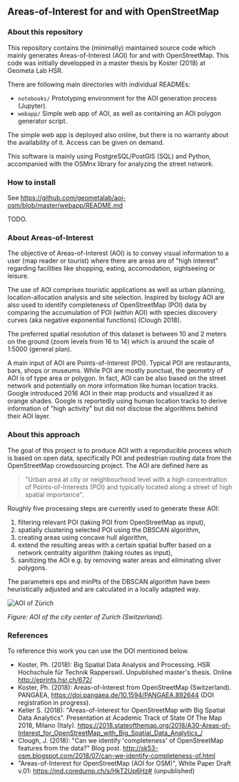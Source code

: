 ## Areas-of-Interest for and with OpenStreetMap

### About this repository

This repository contains the (minimally) maintained source code which mainly generates Areas-of-Interest (AOI) for and with OpenStreetMap. This code was initially developped in a master thesis by Koster (2018) at Geometa Lab HSR.

There are following main directories with individual READMEs:

* `notebooks/` Prototyping environment for the AOI generation process  (Jupyter).
* `webapp/` Simple web app of AOI, as well as containing an AOI polygon generator script.

The simple web app is deployed also online, but there is no warranty about the availability of it. Access can be given on demand.

This software is mainly using PostgreSQL/PostGIS (SQL) and Python, accompanied with the OSMnx library for analyzing the street network. 

### How to install

See https://github.com/geometalab/aoi-osm/blob/master/webapp/README.md

TODO. 

### About Areas-of-Interest

The objective of Areas-of-Interest (AOI) is to convey visual information to a user (map reader or tourist) where there are areas are of "high interest" regarding facilities like shopping, eating, accomodation, sightseeing or leisure.

The use of AOI comprises touristic applications as well as urban planning, location-allocation analysis and site selection. Inspired by biology AOI are also used to identify completeness of OpenStreetMap (POI) data by comparing the accumulation of POI (within AOI) with species discovery curves (aka negative exponential functions) (Clough 2018).

The preferred spatial resolution of this dataset is between 10 and 2 meters on the ground (zoom levels from 16 to 14) which is around the scale of 1:5000 (general plan).

A main input of AOI are Points-of-Interest (POI). Typical POI are restaurants, bars, shops or museums. While POI are mostly punctual, the geometry of AOI is of type area or polygon. In fact, AOI can be also based on the street network and potentially on more information like human location tracks. Google introduced 2016 AOI in their map products and visualized it as orange shades. Google is reportedly using human location tracks to derive information of "high activity" but did not disclose the algorithms behind their AOI layer.

### About this approach

The goal of this project is to produce AOI with a reproducible process which is based on open data, specifically POI and pedestrian routing data from the OpenStreetMap crowdsourcing project. The AOI are defined here as 

> "Urban area at city or neighbourhood level with a high concentration of Points-of-Interests (POI) and 
> typically located along a street of high spatial importance". 

Roughly five processing steps are currently used to generate these AOI: 

1. filtering relevant POI (taking POI from OpenStreetMap as input), 
1. spatially clustering selected POI using the DBSCAN algorithm, 
1. creating areas using concave hull algorithm, 
1. extend the resulting areas with a certain spatial buffer based on a network centrality algorithm (taking routes as input), 
1. sanitizing the AOI e.g. by removing water areas and eliminating sliver polygons. 

The parameters eps and minPts of the DBSCAN algorithm have been heuristically adjusted and are calculated in a locally adapted way.

![AOI of Zürich](image.png)

_Figure: AOI of the city center of Zurich (Switzerland)._

### References

To reference this work you can use the DOI mentioned below.

* Koster, Ph. (2018): Big Spatial Data Analysis and Processing. HSR Hochschule für Technik Rapperswil. Unpublished master's thesis. Online http://eprints.hsr.ch/672/
* Koster, Ph. (2018): Areas-of-Interest from OpenStreetMap (Switzerland). PANGAEA, https://doi.pangaea.de/10.1594/PANGAEA.892644 (DOI registration in progress).
* Keller S. (2018): "Areas-of-Interest for OpenStreetMap with Big Spatial Data Analytics". Presentation at Academic Track of State Of The Map 2018, Milano (Italy). https://2018.stateofthemap.org/2018/A30-Areas-of-Interest_for_OpenStreetMap_with_Big_Spatial_Data_Analytics_/
* Clough, J. (2018): "Can we identify 'completeness' of OpenStreetMap features from the data?" Blog post. http://sk53-osm.blogspot.com/2018/07/can-we-identify-completeness-of.html 
* "Areas-of-Interest for OpenStreetMap (AOI for OSM)", White Paper Draft v.01: https://md.coredump.ch/s/HkT2Up6Hz# (unpublished)


